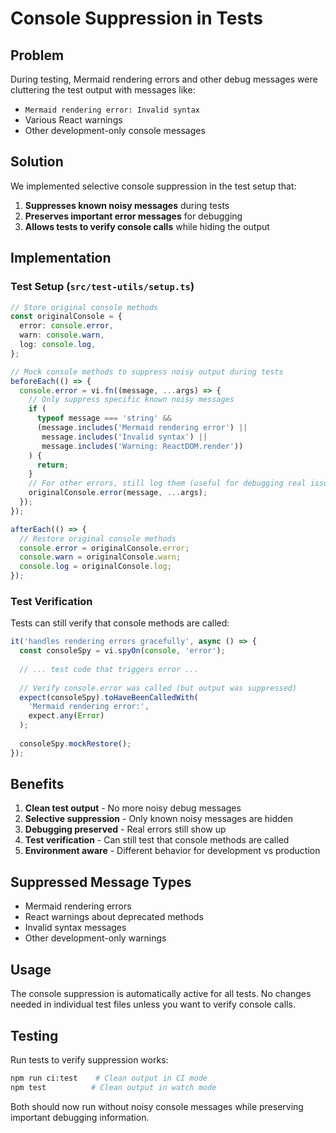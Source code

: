 # Console Suppression in Tests

## Problem

During testing, Mermaid rendering errors and other debug messages were cluttering the test output with messages like:
- `Mermaid rendering error: Invalid syntax`
- Various React warnings
- Other development-only console messages

## Solution

We implemented selective console suppression in the test setup that:

1. **Suppresses known noisy messages** during tests
2. **Preserves important error messages** for debugging
3. **Allows tests to verify console calls** while hiding the output

## Implementation

### Test Setup (`src/test-utils/setup.ts`)

```typescript
// Store original console methods
const originalConsole = {
  error: console.error,
  warn: console.warn,
  log: console.log,
};

// Mock console methods to suppress noisy output during tests
beforeEach(() => {
  console.error = vi.fn((message, ...args) => {
    // Only suppress specific known noisy messages
    if (
      typeof message === 'string' && 
      (message.includes('Mermaid rendering error') ||
       message.includes('Invalid syntax') ||
       message.includes('Warning: ReactDOM.render'))
    ) {
      return;
    }
    // For other errors, still log them (useful for debugging real issues)
    originalConsole.error(message, ...args);
  });
});

afterEach(() => {
  // Restore original console methods
  console.error = originalConsole.error;
  console.warn = originalConsole.warn;
  console.log = originalConsole.log;
});
```

### Test Verification

Tests can still verify that console methods are called:

```typescript
it('handles rendering errors gracefully', async () => {
  const consoleSpy = vi.spyOn(console, 'error');
  
  // ... test code that triggers error ...
  
  // Verify console.error was called (but output was suppressed)
  expect(consoleSpy).toHaveBeenCalledWith(
    'Mermaid rendering error:',
    expect.any(Error)
  );
  
  consoleSpy.mockRestore();
});
```

## Benefits

1. **Clean test output** - No more noisy debug messages
2. **Selective suppression** - Only known noisy messages are hidden
3. **Debugging preserved** - Real errors still show up
4. **Test verification** - Can still test that console methods are called
5. **Environment aware** - Different behavior for development vs production

## Suppressed Message Types

- Mermaid rendering errors
- React warnings about deprecated methods
- Invalid syntax messages
- Other development-only warnings

## Usage

The console suppression is automatically active for all tests. No changes needed in individual test files unless you want to verify console calls.

## Testing

Run tests to verify suppression works:

```bash
npm run ci:test    # Clean output in CI mode
npm test          # Clean output in watch mode
```

Both should now run without noisy console messages while preserving important debugging information.
